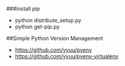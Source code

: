 
###install pip 
* python distribute_setup.py
* python get-pip.py


##Simple Python Version Management
 
* https://github.com/yyuu/pyenv  
* https://github.com/yyuu/pyenv-virtualenv  
